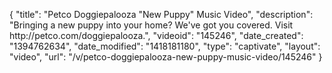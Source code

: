 {
    "title": "Petco Doggiepalooza \"New Puppy\" Music Video",
    "description": "Bringing a new puppy into your home? We've got you covered. Visit http:\/\/petco.com\/doggiepalooza.",
    "videoid": "145246",
    "date_created": "1394762634",
    "date_modified": "1418181180",
    "type": "captivate",
    "layout": "video",
    "url": "\/v\/petco-doggiepalooza-new-puppy-music-video\/145246"
}